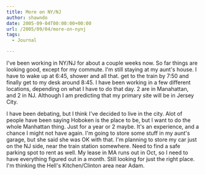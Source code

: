 ```yaml
---
title: More on NY/NJ
author: shawndo
date: 2005-09-04T00:00:00+00:00
url: /2005/09/04/more-on-nynj
tags:
  - Journal

---
```

I've been working in NY/NJ for about a couple weeks now. So far things are looking good, except for my commute. I'm still staying at my aunt's house. I have to wake up at 6:45, shower and all that. get to the train by 7:50 and finally get to my desk around 8:45. I have been working in a few different locations, depending on what I have to do that day. 2 are in Manahattan, and 2 in NJ. Although I am predicting that my primary site will be in Jersey City.  

I have been debating, but I think I've decided to live in the city. Alot of people have been saying Hoboken is the place to be, but I want to do the whole Manhattan thing. Just for a year or 2 maybe. It's an experience, and a chance I might not have again. I'm going to store some stuff in my aunt's garage, but she said she was OK with that. I'm planning to store my car just on the NJ side, near the train station somewhere. Need to find a safe parking spot to rent as well. My lease in MA runs out in Oct, so I need to have everything figured out in a month. Still looking for just the right place. I'm thinking the Hell's Kitchen/Clinton area near Adam.